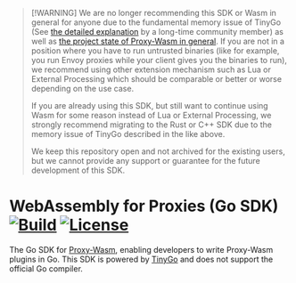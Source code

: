 > [!WARNING] We are no longer recommending this SDK or Wasm in general for anyone due to the fundamental memory issue of TinyGo (See [the detailed explanation](https://github.com/tetratelabs/proxy-wasm-go-sdk/issues/450#issuecomment-2253729297) by a long-time community member)
> as well as [the project state of Proxy-Wasm in general](https://github.com/envoyproxy/envoy/issues/35420).
> If you are not in a position where you have to run untrusted binaries (like for example, you run Envoy proxies while your client gives you the binaries to run), we recommend using other extension mechanism 
> such as Lua or External Processing which should be comparable or better or worse depending on the use case. 
> 
> If you are already using this SDK, but still want to continue using Wasm for some reason instead of Lua or External Processing, 
> we strongly recommend migrating to the Rust or C++ SDK due to the memory issue of TinyGo described in the like above.
> 
> We keep this repository open and not archived for the existing users, but we cannot provide any support or guarantee for the future development of this SDK.

# WebAssembly for Proxies (Go SDK) [![Build](https://github.com/tetratelabs/proxy-wasm-go-sdk/workflows/Test/badge.svg)](https://github.com/tetratelabs/proxy-wasm-go-sdk/actions) [![License](https://img.shields.io/badge/license-Apache%202.0-blue.svg)](LICENSE)

The Go SDK for
 [Proxy-Wasm](https://github.com/proxy-wasm/spec), enabling developers to write Proxy-Wasm plugins in Go. 
This SDK is powered by [TinyGo](https://tinygo.org/) and does not support the official Go compiler.

